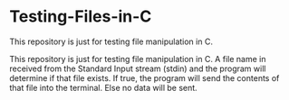 # Testing-Files-in-C
This repository is just for testing file manipulation in C.

This repository is just for testing file manipulation in C. A file name in received from the Standard Input stream (stdin) 
and the program will determine if that file exists. If true, the program will send the contents of that file into the terminal. 
Else no data will be sent.
